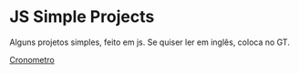 # JS Simple Projects
Alguns projetos simples, feito em js. Se quiser ler em inglês, coloca no GT.

<a href="https://github.com/Liedsonrm/JS-Simple-Projects/tree/main/Cronometro">Cronometro</a>
